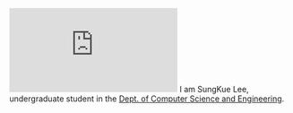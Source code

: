  ![header](https://kr.freepik.com/free-photo/whale-illustration-digital-art_236601797.htm#query=%EA%B3%A0%EB%9E%98&position=1&from_view=keyword&track=ais_hybrid&uuid=6ebab64f-5f5e-4271-80b0-57541921cbdc)
 I am SungKue Lee, undergraduate student in the [Dept. of Computer Science and 
Engineering](https://computer.seoultech.ac.kr/).